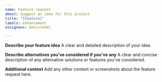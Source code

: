 ```yaml
---
name: Feature request	
about: Suggest an idea for this project
title: "[Feature]"	
labels: enhancement	
assignees: Seniorendi

---
```


**Describe your feature idea**
A clear and detailed description of your idea.

**Describe alternatives you've considered if you've any**
A clear and concise description of any alternative solutions or features you've considered.

**Additional context**
Add any other context or screenshots about the feature request here.
